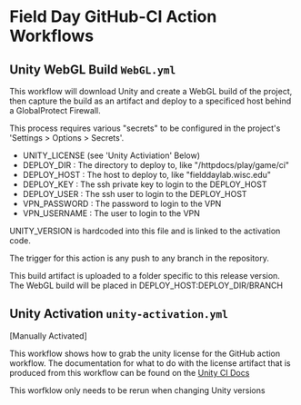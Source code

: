 # Field Day GitHub-CI Action Workflows

## Unity WebGL Build `WebGL.yml` 
This workflow will download Unity and create a WebGL build of the project, then capture the build as an artifact and deploy to a specificed host behind a GlobalProtect Firewall. 

This process requires various "secrets" to be configured in the project's 'Settings > Options > Secrets'.

* UNITY_LICENSE (see 'Unity Activiation' Below) 
* DEPLOY_DIR : The directory to deploy to, like "/httpdocs/play/game/ci"
* DEPLOY_HOST : The host to deploy to, like "fielddaylab.wisc.edu"
* DEPLOY_KEY : The ssh private key to login to the DEPLOY_HOST
* DEPLOY_USER : The ssh user to login to the DEPLOY_HOST 
* VPN_PASSWORD : The password to login to the VPN
* VPN_USERNAME : The user to login to the VPN

UNITY_VERSION is hardcoded into this file and is linked to the activation code. 

The trigger for this action is any push to any branch in the repository.

This build artifact is uploaded to a folder specific to this release version.
The WebGL build will be placed in DEPLOY_HOST:DEPLOY_DIR/BRANCH

## Unity Activation `unity-activation.yml`

[Manually Activated]

This workflow shows how to grab the unity license for the GitHub action workflow.  The 
documentation for what to do with the license artifact that is produced from this workflow 
can be found on the [Unity CI Docs](https://unity-ci.com/docs/github/activation)

This worfklow only needs to be rerun when changing Unity versions 
